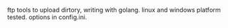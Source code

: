 ftp tools to upload dirtory, writing with golang. linux and windows platform tested. options in config.ini. 
